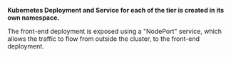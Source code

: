 **Kubernetes Deployment and Service for each of the tier is created in its own namespace.**

The front-end deployment is exposed using a "NodePort" service, which allows the traffic to flow from outside the cluster, to the front-end deployment.
